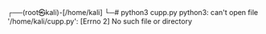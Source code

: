 
┌──(root㉿kali)-[/home/kali]
└─# python3 cupp.py 
python3: can't open file '/home/kali/cupp.py': [Errno 2] No such file or directory
                                                                                       
